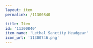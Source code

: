 ```yaml
---
layout: item
permalink: /11300840

title: Item
id: '11300840'
item_name: 'Lethal Sanctity Headgear'
icon_url: '11300746.png'
---
```

